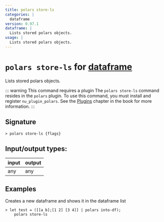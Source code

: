 ```yaml
---
title: polars store-ls
categories: |
  dataframe
version: 0.97.1
dataframe: |
  Lists stored polars objects.
usage: |
  Lists stored polars objects.
---
```

<!-- This file is automatically generated. Please edit the command in https://github.com/nushell/nushell instead. -->

# `polars store-ls` for [dataframe](/commands/categories/dataframe.md)

<div class='command-title'>Lists stored polars objects.</div>

::: warning This command requires a plugin
The `polars store-ls` command resides in the `polars` plugin.
To use this command, you must install and register `nu_plugin_polars`.
See the [Plugins](/book/plugins.html) chapter in the book for more information.
:::

## Signature

```> polars store-ls {flags} ```


## Input/output types:

| input | output |
| ----- | ------ |
| any   | any    |

## Examples

Creates a new dataframe and shows it in the dataframe list
```nu
> let test = ([[a b];[1 2] [3 4]] | polars into-df);
    polars store-ls

```
